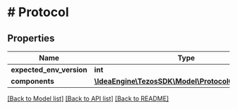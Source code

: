 # # Protocol

## Properties

Name | Type | Description | Notes
------------ | ------------- | ------------- | -------------
**expected_env_version** | **int** |  |
**components** | [**\IdeaEngine\TezosSDK\Model\ProtocolComponents[]**](ProtocolComponents.md) |  |

[[Back to Model list]](../../README.md#models) [[Back to API list]](../../README.md#endpoints) [[Back to README]](../../README.md)
